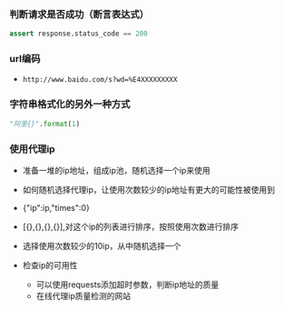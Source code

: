 ### 判断请求是否成功（断言表达式）
``` python
assert response.status_code == 200
```

### url编码
- `http://www.baidu.com/s?wd=%E4XXXXXXXXX`

### 字符串格式化的另外一种方式
```python
"阿里{}".format(1)
```

### 使用代理ip
- 准备一堆的ip地址，组成ip池，随机选择一个ip来使用

- 如何随机选择代理ip，让使用次数较少的ip地址有更大的可能性被使用到
 - {"ip":ip,"times":0}
 - [{},{},{},{}],对这个ip的列表进行排序，按照使用次数进行排序
 - 选择使用次数较少的10ip，从中随机选择一个

- 检查ip的可用性
  - 可以使用requests添加超时参数，判断ip地址的质量
  - 在线代理ip质量检测的网站
